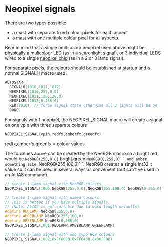 # Neopixel signals    

There are two types possible:

- a mast with separate fixed colour pixels for each aspect
- a mast with one multiple colour pixel for all aspects.

Bear in mind that a single multicolour neopixel used above might be physically a mulicolour LED (as in a searchlight signal), or 3 individual LEDS wired to a single [neopixel chip](/find/ws2812) (as in a 2 or 3 lamp signal).  

For separate pixels, the colours should be established at startup and a normal SIGNALH macro used.

```cpp    
AUTOSTART 
  SIGNALH(1010,1011,1012)
  NEOPIXEL(1010,255,0,0)       
  NEOPIXEL(1011,128,128,0)
  NEOPIXEL(1012,0,255,0)
  RED(1010)  // force signal state otherwise all 3 lights will be on
  DONE
```     

For signals with 1 neopixel, the NEOPIXEL_SIGNAL macro will create a signal on one vpin with three separate colours

```cpp     
NEOPIXEL_SIGNAL(vpin,redfx,amberfx,greenfx)
```
redfx,amberfx,greenfx = colour values   

The fx values above can be created by the NeoRGB macro so a bright red would be ```NeoRGB(255,0,0)```  bright green ```NeoRGB(0,255,0)`` and amber something like ```NeoRGB(255,100,0)```.
NeoRGB creates a single int32_t value so it can be used in several ways as convenient (but can't ve used in an ALIAS command).

```cpp
// create 1-lamp signal with NeoRGB colours
NEOPIXEL_SIGNAL(1000,NeoRGB(255,0,0),NeoRGB(255,100,0),NeoRGB(0,255,0))

// Create 1-lamp signal with named colours.
// This is better if you have multiple signals.
// (Note: ALIAS is not suitable due to word length defaults) 
#define REDLAMP NeoRGB(255,0,0)
#define AMBERLAMP NeoRGB(255,100,0)
#define GREENLAMP NeoRGB(0,255,0)
NEOPIXEL_SIGNAL(1001,REDLAMP,AMBERLAMP,GREENLAMP)

// Create 1-lamp signal with web type RGB colours 
NEOPIXEL_SIGNAL(1002,0xFF0000,0xFF6400,0x00FF00)
```
